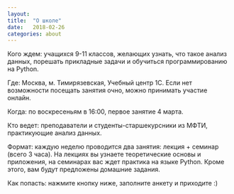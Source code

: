 ```yaml
---
layout: 
title:  "О школе"
date:   2018-02-26
categories: about
---
```

Кого ждем: учащихся 9-11 классов, желающих узнать, что такое анализ данных, порешать прикладные задачи и обучиться программированию на Python.

Где: Москва, м. Тимирязевская, Учебный центр 1С. Если нет возможности посещать занятия очно, можно принимать участие онлайн.

Когда: по воскресеньям в 16:00, первое занятие 4 марта.

Кто ведет: преподаватели и студенты-старшекурсники из МФТИ, практикующие анализ данных.

Формат: каждую неделю проводится два занятия: лекция + семинар (всего 3 часа). На лекциях вы узнаете теоретические основы и приложения, на семинарах вас ждет практика на языке Python. Кроме этого, вам будут предложены домашние задания.

Как попасть: нажмите кнопку ниже, заполните анкету и приходите :)

